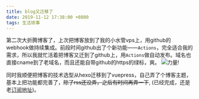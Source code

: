 ```yaml
---
title: blog又迁移了
date: 2019-11-12 17:38:00 +0800
tags: 生活琐事
---
```


第二次大折腾博客了，上次把博客放到了我的小水管vps上，用github的webhook做持续集成。前段时间github出了个新功能——`Actions`，完全适合我的需求，所以我就忙活着把博客又迁到了github上，用`Actions`做自动发布。域名也直接cname到了老域名，而且还能自带github的https的绿标，爽。
![力量!](https://t10.baidu.com/it/u=558790623,3064289337&fm=170&s=C55F38D29ED69E82E38D05730100A0E2&w=198&h=156&img.JPEG)

同时我顺便把博客的技术选型从hexo迁移到了vuepress，自己弄了个博客主题，基本上把功能都完善了，~~除了rss还没弄，之后有时间再弄一下~~, (已经完成，还是老[订阅地址](https://blog.chenkeyi.com/atom.xml))。
